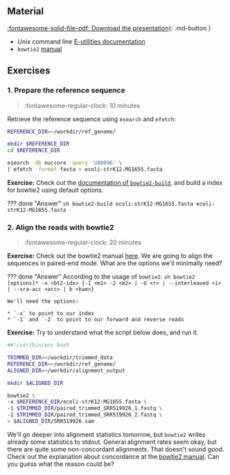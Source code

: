 ## Material

[:fontawesome-solid-file-pdf: Download the presentation](../assets/pdf/read_alignment.pdf){: .md-button }

* Unix command line [E-utilities documentation](https://www.ncbi.nlm.nih.gov/books/NBK179288/)
* `bowtie2` [manual](http://bowtie-bio.sourceforge.net/bowtie2/manual.shtml#command-line)

## Exercises



### 1. Prepare the reference sequence

>:fontawesome-regular-clock: 10 minutes

Retrieve the reference sequence using `esearch` and `efetch`:

```sh
REFERENCE_DIR=~/workdir/ref_genome/

mkdir $REFERENCE_DIR
cd $REFERENCE_DIR

esearch -db nuccore -query 'U00096' \
| efetch -format fasta > ecoli-strK12-MG1655.fasta
```

**Exercise:** Check out the [documentation of `bowtie2-build`](http://bowtie-bio.sourceforge.net/bowtie2/manual.shtml#the-bowtie2-build-indexer), and build a index for bowtie2 using default options.

??? done "Answer"
    ```sh
    bowtie2-build ecoli-strK12-MG1655.fasta ecoli-strK12-MG1655.fasta
    ```

### 2. Align the reads with bowtie2

>:fontawesome-regular-clock: 20 minutes

**Exercise:** Check out the bowtie2 manual [here](http://bowtie-bio.sourceforge.net/bowtie2/manual.shtml#command-line). We are going to align the sequences in paired-end mode. What are the options we'll minimally need?

??? done "Answer"
    According to the usage of `bowtie2`:
    ```sh
    bowtie2 [options]* -x <bt2-idx> {-1 <m1> -2 <m2> | -U <r> | --interleaved <i> | --sra-acc <acc> | b <bam>}
    ```

    We'll need the options:

    * `-x` to point to our index
    * `-1` and `-2` to point to our forward and reverse reads

**Exercise:** Try to understand what the script below does, and run it.

```sh
##!/usr/bin/env bash

TRIMMED_DIR=~/workdir/trimmed_data
REFERENCE_DIR=~/workdir/ref_genome/
ALIGNED_DIR=~/workdir/alignment_output

mkdir $ALIGNED_DIR

bowtie2 \
-x $REFERENCE_DIR/ecoli-strK12-MG1655.fasta \
-1 $TRIMMED_DIR/paired_trimmed_SRR519926_1.fastq \
-2 $TRIMMED_DIR/paired_trimmed_SRR519926_2.fastq \
> $ALIGNED_DIR/SRR519926.sam
```

We'll go deeper into alignment statistics tomorrow, but `bowtie2` writes already some statistics to stdout. General alignment rates seem okay, but there are quite some non-concordant alignments. That doesn't sound good. Check out the explanation about concordance at the [bowtie2 manual](http://bowtie-bio.sourceforge.net/bowtie2/manual.shtml#concordant-pairs-match-pair-expectations-discordant-pairs-dont). Can you guess what the reason could be?
